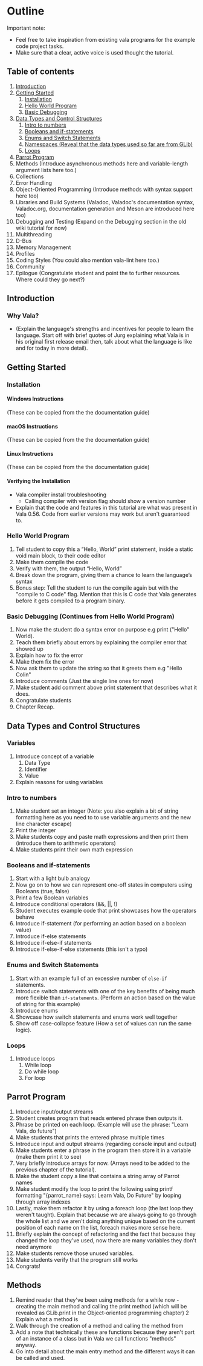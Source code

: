 # Outline

Important note: 
- Feel free to take inspiration from existing vala programs for the example code project tasks.
- Make sure that a clear, active voice is used thought the tutorial.

## Table of contents

1. [Introduction](#introduction)
2. [Getting Started](#getting-started)
    1.  [Installation](#installation)
    2. [Hello World Program](#hello-world-program)
    3. [Basic Debugging](#basic-debugging)
3. [Data Types and Control Structures](#data-types-and-control-structures)
    1. [Intro to numbers](#intro-to-numbers)
    2. [Booleans and if-statements](#booleans-and-if-statements)
    3. [Enums and Switch Statements](#enums-and-switch-statements)
    4. [Namespaces (Reveal that the data types used so far are from GLib)](#namespaces)
    5. [Loops](#loops)
4. [Parrot Program](#parrot-program)
5. Methods (Introduce asynchronous methods here and variable-length argument lists here too.)
6. Collections
7. Error Handling
8. Object-Oriented Programming (Introduce methods with syntax support here too)
9. Libraries and Build Systems (Valadoc, Valadoc's documentation syntax, Valadoc.org, documentation generation and Meson are introduced here too)
10. Debugging and Testing (Expand on the Debugging section in the old wiki tutorial for now)
11. Multithreading
12. D-Bus
13. Memory Management
14. Profiles
15. Coding Styles (You could also mention vala-lint here too.)
16. Community
17. Epilogue (Congratulate student and point the to further resources. Where could they go next?)

## Introduction

### Why Vala?

* (Explain the language's strengths and incentives for people to learn the language. Start off with brief quotes of Jurg explaining what Vala is in his original first release email then, talk about what the language is like and for today in more detail).

## Getting Started

### Installation

#### Windows Instructions

(These can be copied from the the documentation guide)

#### macOS Instructions

(These can be copied from the the documentation guide)

#### Linux Instructions

(These can be copied from the the documentation guide)

#### Verifying the Installation

- Vala compiler install troubleshooting 
    - Calling compiler with version flag should show a version number
- Explain that the code and features in this tutorial are what was present in Vala 0.56. Code from earlier versions may work but aren't guaranteed to.

### Hello World Program

1. Tell student to copy this a “Hello, World” print statement, inside a static void main block, to their code editor
2. Make them compile the code
3. Verify with them, the output “Hello, World”
4. Break down the program, giving them a chance to learn the language’s syntax
5. Bonus step: Tell the student to run the compile again but with the "compile to C code" flag. Mention that this is C code that Vala generates before it gets compiled to a program binary.

### Basic Debugging (Continues from Hello World Program)

1. Now make the student do a syntax error on purpose e.g print ("Hello" World).
2. Teach them briefly about errors by explaining the compiler error that showed up
3. Explain how to fix the error
4. Make them fix the error
5. Now ask them to update the string so that it greets them e.g "Hello Colin"
6. Introduce comments (Just the single line ones for now)
7. Make student add comment above print statement that describes what it does.
8. Congratulate students
9. Chapter Recap.

## Data Types and Control Structures

### Variables

1. Introduce concept of a variable
    1. Data Type
    2. Identifier
    3. Value
2. Explain reasons for using variables

### Intro to numbers

1. Make student set an integer (Note: you also explain a bit of string formatting here as you need to to use variable arguments and the new line character escape)
2. Print the integer
3. Make students copy and paste math expressions and then print them (introduce them to arithmetic operators)
4. Make students print their own math expression

### Booleans and if-statements

1. Start with a light bulb analogy
2. Now go on to how we can represent one-off states in computers using Booleans (true, false)
3. Print a few Boolean variables
4. Introduce conditional operators (&&, ||, !)
5. Student executes example code that print showcases how the operators behave
6. Introduce if-statement (for performing an action based on a boolean value)
7. Introduce if-else statements
8. Introduce if-else-if statements
9. Introduce if-else-if-else statements (this isn't a typo)

### Enums and Switch Statements

1. Start with an example full of an excessive number of ``else-if`` statements.
2. Introduce switch statements with one of the key benefits of being much more flexible than ``if-statements``. (Perform an action based on the value of string for this example)
3. Introduce enums
4. Showcase how switch statements and enums work well together
5. Show off case-collapse feature (How a set of values can run the same logic). 

### Loops

1. Introduce loops
    1. While loop
    2. Do while loop
    3. For loop

## Parrot Program

1. Introduce input/output streams
2. Student creates program that reads entered phrase then outputs it.
3. Phrase be printed on each loop. (Example will use the phrase: "Learn Vala, do future")
4. Make students that prints the entered phrase multiple times
5. Introduce input and output streams (regarding console input and output)
6. Make students enter a phrase in the program then store it in a variable (make them print it to see)
7. Very briefly introduce arrays for now. (Arrays need to be added to the previous chapter of the tutorial).
8. Make the student copy a line that contains a string array of Parrot names
9. Make student modify the loop to print the following using printf formatting "{parrot\_name} says: Learn Vala, Do Future" by looping through array indexes
10. Lastly, make them refactor it by using a foreach loop (the last loop they weren't taught). Explain that because we are always going to go through the whole list and we aren't doing anything unique based on the current position of each name on the list, foreach makes more sense here.
11. Briefly explain the concept of refactoring and the fact that because they changed the loop they've used, now there are many variables they don't need anymore
12. Make students remove those unused variables.
13. Make students verify that the program still works
14. Congrats!


## Methods

1. Remind reader that they've been using methods for a while now - creating the main method and calling the print method (which will be revealed as GLib.print in the Object-oriented programming chapter)
2 Explain what a method is
3. Walk through the creation of a method and calling the method from
4. Add a note that technically these are functions because they aren't part of an instance of a class but in Vala we call functions "methods" anyway.
5. Go into detail about the main entry method and the different ways it can be called and used.